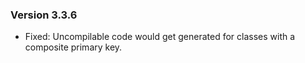 ### Version 3.3.6

- Fixed: Uncompilable code would get generated for classes with a composite primary key.
